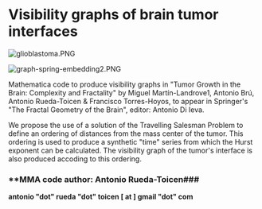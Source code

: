 # Visibility graphs of brain tumor interfaces #

![glioblastoma.PNG](https://bitbucket.org/repo/gXR68a/images/2878427517-glioblastoma.PNG)

![graph-spring-embedding2.PNG](https://bitbucket.org/repo/gXR68a/images/3646883915-graph-spring-embedding2.PNG)

Mathematica code to produce visibility graphs in "Tumor Growth in the Brain: Complexity and Fractality" by Miguel Martín-Landrove1, Antonio Brú, Antonio Rueda-Toicen & Francisco Torres-Hoyos, to appear in Springer's "The Fractal Geometry of the Brain", editor: Antonio Di Ieva.

We propose the use of a solution of the Travelling Salesman Problem to define an ordering of distances from the mass center of the tumor. This ordering is used to produce a synthetic "time" series from which the Hurst exponent can be calculated. The visibility graph of the tumor's interface is also produced accoding to this ordering.

### **MMA code author: Antonio Rueda-Toicen### 
**antonio "dot" rueda "dot" toicen [ at ] gmail "dot" com**
